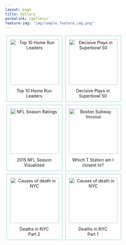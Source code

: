 ```yaml
---
layout: page
title: Gallery
permalink: /gallery/
feature-img: "img/sample_feature_img.png"
---
```



<style>
div.img {
    margin: 5px;
    padding: 5px;
    border: 1px solid #8CC9C9;
    height: auto;
    width: auto;
    float: left;
    text-align: center;
}	

div.img img {
    display: inline;
    margin: 5px;
    border: 1px solid #ffffff;
	width: 160px;
	height: 150px;
}

div.img a:hover img {
    border: 1px solid #8CC9C9;
}

div.desc {
  text-align: center;
  font-weight: normal;
  width: 160px;
  margin: 5px;
}
</style>

<div class="img">
  <a target="_blank" href="http://nickstanisha.github.io/2016/03/12/top-10-homerun-leaders.html">
  <img src="http://nickstanisha.github.io/img/gallery/homeruns.png" alt="Top 10 Home Run Leaders"></a>
  <div class="desc">Top 10 Home Run Leaders</div>
</div>
<div class="img">
  <a target="_blank" href="http://nickstanisha.github.io/2016/02/09/decisive-plays-in-superbowl-50.html">
  <img src="http://nickstanisha.github.io/img/gallery/sb50.png" alt="Decisive Plays in Superbowl 50"></a>
  <div class="desc">Decisive Plays in Superbowl 50</div>
</div>
<div class="img">
	<a target="_blank" href="http://nickstanisha.github.io/2015/10/25/2015-NFL-season-visualized.html">
	<img src="http://nickstanisha.github.io/img/gallery/nfl_line.PNG" alt="NFL Season Ratings"></a>
	<div class="desc">2015 NFL Season Visualized</div>
</div>
<div class="img">
	<a target="_blank" href="http://nickstanisha.github.io/2015/09/27/which-t-station-am-i-closest-to.html">
	<img src="http://nickstanisha.github.io/img/gallery/boston_subway.PNG" alt="Boston Subway Voronoi"></a>
	<div class="desc">Which T Station am I closest to?</div>
</div>
<div class="img">
	<a target="_blank" href="http://nickstanisha.github.io/2015/09/08/deaths-in-nyc-2.html">
	<img src="http://nickstanisha.github.io/img/gallery/nyc_2.PNG" alt="Causes of death in NYC"></a>
	<div class="desc">Deaths in NYC<br>Part 2</div>
</div>
<div class="img">
	<a target="_blank" href="http://nickstanisha.github.io/2015/08/20/deaths-in-nyc.html">
	<img src="http://nickstanisha.github.io/img/gallery/nyc_scatter.PNG" alt="Causes of death in NYC"></a>
	<div class="desc">Deaths in NYC<br>Part 1</div>
</div>























